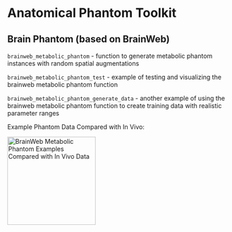 # Anatomical Phantom Toolkit

## Brain Phantom (based on BrainWeb)

`brainweb_metabolic_phantom` - function to generate metabolic phantom instances with random spatial augmentations

`brainweb_metabolic_phantom_test` - example of testing and visualizing the brainweb metabolic phantom function

`brainweb_metabolic_phantom_generate_data` - another example of using the brainweb metabolic phantom function to create training data with realistic parameter ranges

Example Phantom Data Compared with In Vivo:

<img src="examples_brainweb_phantom.png" alt="BrainWeb Metabolic Phantom Examples Compared with In Vivo Data" style="width: 200px;"/>